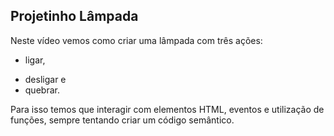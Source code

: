 ## Projetinho Lâmpada

Neste  vídeo vemos como criar uma lâmpada com três ações:
+ ligar, 
- desligar e 
- quebrar. 

Para isso temos que interagir com elementos HTML, eventos e utilização de funções, sempre tentando criar um código semântico.